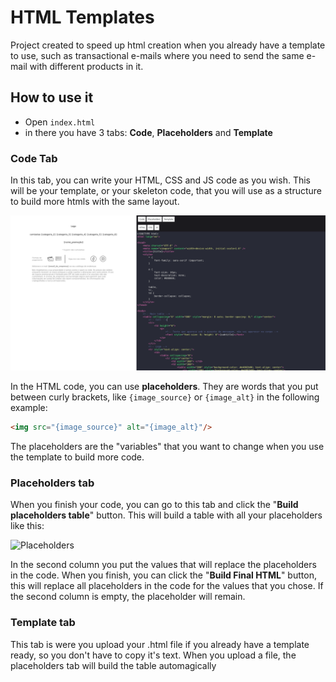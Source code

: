 # HTML Templates
Project created to speed up html creation when you already have a template to use, such as transactional e-mails where you need to send the same e-mail with different products in it.

## How to use it
- Open ```index.html```
- in there you have 3 tabs: **Code**, **Placeholders** and **Template**

### Code Tab
In this tab, you can write your HTML, CSS and JS code as you wish. This will be your template, or your skeleton code, that you will use as a structure to build more htmls with the same layout.

![Code](https://github.com/brenorobazza/html-templates/blob/main/readme-aux-folder/code.png?raw=true)

In the HTML code, you can use **placeholders**. They are words that you put between curly brackets, like ```{image_source}``` or ```{image_alt}``` in the following example:

```html
<img src="{image_source}" alt="{image_alt}"/>
```

The placeholders are the "variables" that you want to change when you use the template to build more code.

### Placeholders tab
When you finish your code, you can go to this tab and click the "**Build placeholders table**" button. This will build a table with all your placeholders like this:

![Placeholders](https://github.com/brenorobazza/html-templates/blob/main/readme-aux-folderplaceholders.png?raw=true)

In the second column you put the values that will replace the placeholders in the code. When you finish, you can click the "**Build Final HTML**" button, this will replace all placeholders in the code for the values that you chose. If the second column is empty, the placeholder will remain.

### Template tab
This tab is were you upload your .html file if you already have a template ready, so you don't have to copy it's text.
When you upload a file, the placeholders tab will build the table automagically

